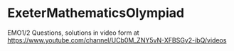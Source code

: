 # ExeterMathematicsOlympiad
EMO1/2 Questions, solutions in video form at https://www.youtube.com/channel/UCb0M_ZNY5vN-XFBSGy2-ibQ/videos
